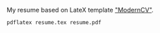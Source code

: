 My resume based on LateX template ["ModernCV"](https://github.com/xdanaux/moderncv).

``` console
pdflatex resume.tex resume.pdf
```
